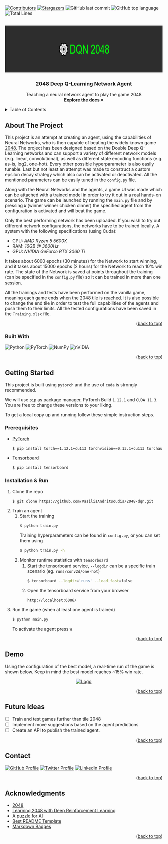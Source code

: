 <a id="readme-top"></a>
[![Contributors][contributors-shield]][contributors-url]
[![Stargazers][stars-shield]][stars-url]
![GitHub last commit][last-commit-shield]
![GitHub top language][top-language-shield]
![Total Lines][lines-shield]

<!-- PROJECT LOGO -->
<br />
<div align="center">
  <a href="https://github.com/VasilisAndritsoudis/2048-dqn">
    <img src="img/dqn_2048.png" alt="Logo" width="750" height="150">
  </a>

<h3 align="center">2048 Deep Q-Learning Network Agent</h3>

  <p align="center">
    Teaching a neural network agent to play the game 2048
    <br />
    <a href="https://github.com/VasilisAndritsoudis/2048-dqn"><strong>Explore the docs »</strong></a>
  </p>
</div>



<!-- TABLE OF CONTENTS -->
<details>
  <summary>Table of Contents</summary>
  <ol>
    <li>
      <a href="#about-the-project">About The Project</a>
      <ul>
        <li><a href="#built-with">Built With</a></li>
      </ul>
    </li>
    <li>
      <a href="#getting-started">Getting Started</a>
      <ul>
        <li><a href="#prerequisites">Prerequisites</a></li>
        <li><a href="#installation">Installation</a></li>
      </ul>
    </li>
    <li><a href="#demo">Demo</a></li>
    <li><a href="#roadmap">Roadmap</a></li>
    <!-- <li><a href="#contributing">Contributing</a></li> -->
    <li><a href="#contact">Contact</a></li>
    <li><a href="#acknowledgments">Acknowledgments</a></li>
  </ol>
</details>

<!-- ABOUT THE PROJECT -->
## About The Project <a id="about-the-project"></a>

This project is an attempt at creating an agent, using the capabilities of Neural Networks, 
who is then capable of beating the widely known game [2048](https://play2048.co). The project has 
been designed based on the Double Deep Q-Learning networks and can support a variety of different 
network models (e.g. linear, convolutional), as well as different state encoding functions 
(e.g. as-is, log2, one-hot). Every other possible hyperparameter is also easily tunable. Last but not 
least an attempt was made to construct a custom epsilon decay strategy which also can be activated or 
deactivated. All the mentioned parameters can be easily tuned in the `config.py` file.

Along with the Neural Networks and the agents, a game UI was made which can be attached with
a trained model in order to try it out in a real hands-on scenario. The game can be launched
by running the `main.py` file and by pressing `W` (winner winner chicken dinner) the specified
agent from the configuration is activated and will beat the game.

Only the best performing network has been uploaded. If you wish to try 
out different network configurations, the networks have to be trained locally. A system with 
the following specifications (using Cuda):
* CPU: _AMD Ryzen 5 5600X_
* RAM: _16GB @ 3600Hz_
* GPU: _NVIDIA GeForce RTX 3060 Ti_

It takes about 6000 epochs (30 minutes) for the Network to start winning, and it takes about
15000 epochs (2 hours) for the Network to reach 10% win rate. The state of the Network is saved
at points throughout the training (can be specified in the `config.py` file) so it can be
trained in more than one session.

All the trainings and tests have been performed on the vanilla game, meaning each game ends when
the 2048 tile is reached. It is also possible to change the end tile in order to test the full
capabilities of the agents and push them to their limits. All the tested configurations have been
saved in the `Training.xlsx` file.

<p align="right">(<a href="#readme-top">back to top</a>)</p>


<!-- BUILT WITH -->
### Built With <a id="built-with"></a>

![Python][python-shield] 
![PyTorch][pytorch-shield] 
![NumPy][numpy-shield]
![nVIDIA][nvidia-shield]

<p align="right">(<a href="#readme-top">back to top</a>)</p>


<!-- GETTING STARTED -->
## Getting Started <a id="getting-started"></a>
<a id="getting-started"></a>

This project is built using `pytorch` and the use of `cuda` is strongly recommended.

We will use `pip` as package manager, PyTorch Build `1.12.1` and `CUDA 11.3`. You are free to change these
versions to your liking.

To get a local copy up and running follow these simple instruction steps.

### Prerequisites <a id="prerequisites"></a>

* [PyTorch][pytorch-url]
  ```sh
  $ pip install torch==1.12.1+cu113 torchvision==0.13.1+cu113 torchaudio==0.12.1 --extra-index-url https://download.pytorch.org/whl/cu113
  ```
* [Tensorboard][tensorboard-url]
  ```sh
  $ pip install tensorboard
  ```
 
### Installation & Run <a id="installation"></a>
1. Clone the repo
   ```sh
   $ git clone https://github.com/VasilisAndritsoudis/2048-dqn.git
   ```
2. Train an agent
   1. Start the training
      ```sh
      $ python train.py
      ```
      Training hyperparameters can be found in `config.py`, or you can set them using
      ```sh
      $ python train.py -h
      ```
   2. Monitor runtime statistics with `tensorboard`
      1. Start the tensorboard service, `--logdir` can be a specific train scenario (eg. `runs/conv2d/one-hot`)
         ```sh
         $ tensorboard --logdir='runs' --load_fast=false
         ```
      2. Open the tensorboard service from your browser
         ```url
         http://localhost:6006/
         ```
3. Run the game (when at least one agent is trained)
   ```sh
   $ python main.py
   ```
   To activate the agent press `W`

<p align="right">(<a href="#readme-top">back to top</a>)</p>


<!-- DEMO EXAMPLES -->
## Demo <a id="demo"></a>
Using the configuration of the best model, a real-time run of the game is shown below. Keep in mind
the best model reaches ~15% win rate.

<div align="center">
  <a href="https://github.com/VasilisAndritsoudis/2048-dqn">
    <img src="img/game_animation.gif" alt="Logo">
  </a>
</div>

<p align="right">(<a href="#readme-top">back to top</a>)</p>



<!-- ROADMAP -->
## Future Ideas <a id="roadmap"></a>

* [ ] Train and test games further than tile 2048
* [ ] Implement move suggestions based on the agent predictions
* [ ] Create an API to publish the trained agent.
  
<p align="right">(<a href="#readme-top">back to top</a>)</p>



<!-- CONTRIBUTING -->
<!-- ## Contributing <a id="contributing"></a>

Contributions are what make the open source community such an amazing place to learn, inspire, and create. Any contributions you make are **greatly appreciated**.

If you have a suggestion that would make this better, please fork the repo and create a pull request. You can also simply open an issue with the tag "enhancement".
Don't forget to give the project a star! Thanks again!

1. Fork the Project
2. Create your Feature Branch (`git checkout -b feature/AmazingFeature`)
3. Commit your Changes (`git commit -m 'Add some AmazingFeature'`)
4. Push to the Branch (`git push origin feature/AmazingFeature`)
5. Open a Pull Request

<p align="right">(<a href="#readme-top">back to top</a>)</p> -->



<!-- LICENSE -->
<!-- ## License

Distributed under the MIT License. See `LICENSE.txt` for more information.

<p align="right">(<a href="#readme-top">back to top</a>)</p> -->



<!-- CONTACT -->
## Contact <a id="contact"></a>

[![GitHub Profile][github-shield]][github-url]
[![Twitter Profile][twitter-shield]][twitter-url]
[![LinkedIn Profile][linkedin-shield]][linkedin-url]

<p align="right">(<a href="#readme-top">back to top</a>)</p>

<!-- ACKNOWLEDGMENTS -->
## Acknowledgments <a id="acknowledgments"></a>
* [2048](https://play2048.co)
* [Learning 2048 with Deep Reinforcement Learning](https://cs.uwaterloo.ca/~mli/zalevine-dqn-2048.pdf)
* [A puzzle for AI](https://towardsdatascience.com/a-puzzle-for-ai-eb7a3cb8e599)
* [Best README Template](https://github.com/othneildrew/Best-README-Template)
* [Markdown Badges](https://github.com/Ileriayo/markdown-badges)

<p align="right">(<a href="#readme-top">back to top</a>)</p>



<!-- MARKDOWN LINKS & IMAGES -->
<!-- https://www.markdownguide.org/basic-syntax/#reference-style-links -->
[contributors-shield]: https://img.shields.io/github/contributors/VasilisAndritsoudis/2048-dqn.svg?style=for-the-badge
[contributors-url]: https://github.com/VasilisAndritsoudis/2048-dqn/graphs/contributors
[stars-shield]: https://img.shields.io/github/stars/VasilisAndritsoudis/2048-dqn.svg?style=for-the-badge
[stars-url]: https://github.com/VasilisAndritsoudis/2048-dqn/stargazers

[lines-shield]: https://img.shields.io/tokei/lines/github/VasilisAndritsoudis/2048-dqn?style=for-the-badge
[last-commit-shield]: https://img.shields.io/github/last-commit/VasilisAndritsoudis/2048-dqn?style=for-the-badge
[top-language-shield]: https://img.shields.io/github/languages/top/VasilisAndritsoudis/2048-dqn?style=for-the-badge

[python-shield]: https://img.shields.io/badge/python-3670A0?style=for-the-badge&logo=python&logoColor=ffdd54
[pytorch-shield]: https://img.shields.io/badge/PyTorch-%23EE4C2C.svg?style=for-the-badge&logo=PyTorch&logoColor=white
[numpy-shield]: https://img.shields.io/badge/numpy-%23013243.svg?style=for-the-badge&logo=numpy&logoColor=white
[nvidia-shield]: https://img.shields.io/badge/nVIDIA-%2376B900.svg?style=for-the-badge&logo=nVIDIA&logoColor=white

[pytorch-url]: https://pytorch.org
[tensorboard-url]: https://www.tensorflow.org/tensorboard

[github-shield]: https://img.shields.io/badge/github-%23121011.svg?style=for-the-badge&logo=github&logoColor=white
[github-url]: https://github.com/VasilisAndritsoudis
[twitter-shield]: https://img.shields.io/badge/Twitter-1DA1F2?style=for-the-badge&logo=twitter&logoColor=white
[twitter-url]: https://twitter.com/V_Andri_
[linkedin-shield]: https://img.shields.io/badge/LinkedIn-0077B5?style=for-the-badge&logo=linkedin&logoColor=white
[linkedin-url]: https://www.linkedin.com/in/vasilis-andritsoudis-b1b552217
